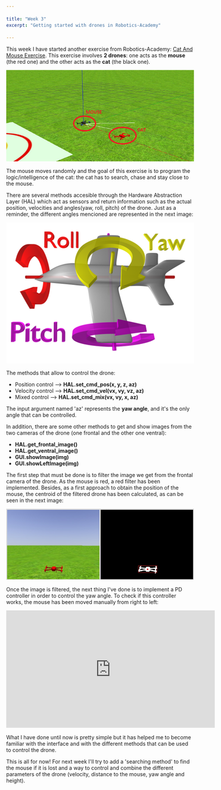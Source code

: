 ```yaml
---

title: "Week 3"
excerpt: "Getting started with drones in Robotics-Academy"

---
```


This week I have started another exercise from Robotics-Academy: [Cat And Mouse Exercise](http://jderobot.github.io/RoboticsAcademy/exercises/Drones/drone_cat_mouse). This exercise involves **2 drones**: one acts as the **mouse** (the red one) and the other acts as the **cat** (the black one). 

![image](../assets/images/cat_and_mouse.png)

The mouse moves randomly and the goal of this exercise is to program the logic/intelligence of the cat: the cat has to search, chase and stay close to the mouse. 

There are several methods accesible through the Hardware Abstraction Layer (HAL) which act as sensors and return information such as the actual position, velocities and angles(yaw, roll, pitch) of the drone. Just as a reminder, the different angles mencioned are represented in the next image:

![image](../assets/images/Flight_dynamics_with_text.png)

The methods that allow to control the drone:
- Position control --> **HAL.set_cmd_pos(x, y, z, az)**
- Velocity control --> **HAL.set_cmd_vel(vx, vy, vz, az)**
- Mixed control --> **HAL.set_cmd_mix(vx, vy, x, az)**

The input argument named 'az' represents the **yaw angle**, and it's the only angle that can be controlled. 

In addition, there are some other methods to get and show images from the two cameras of the drone (one frontal and the other one ventral): 
- **HAL.get_frontal_image()**
- **HAL.get_ventral_image()**
- **GUI.showImage(img)**
- **GUI.showLeftImage(img)**

The first step that must be done is to filter the image we get from the frontal camera of the drone. As the mouse is red, a red filter has been implemented. Besides, as a first approach to obtain the position of the mouse, the centroid of the filtered drone has been calculated, as can be seen in the next image:

![image](../assets/images/mouse_drone_filtered.png)

Once the image is filtered, the next thing I've done is to implement a PD controller in order to control the yaw angle. To check if this controller works, the mouse has been moved manually from right to left:

<iframe width="560" height="315" src="https://www.youtube.com/embed/1NKCO9zqm4E" title="YouTube video player" frameborder="0" allow="accelerometer; autoplay; clipboard-write; encrypted-media; gyroscope; picture-in-picture" allowfullscreen></iframe>

What I have done until now is pretty simple but it has helped me to become familiar with the interface and with the different methods that can be used to control the drone. 

This is all for now! For next week I'll try to add a 'searching method' to find the mouse if it is lost and a way to control and combine the different parameters of the drone (velocity, distance to the mouse, yaw angle and height). 
